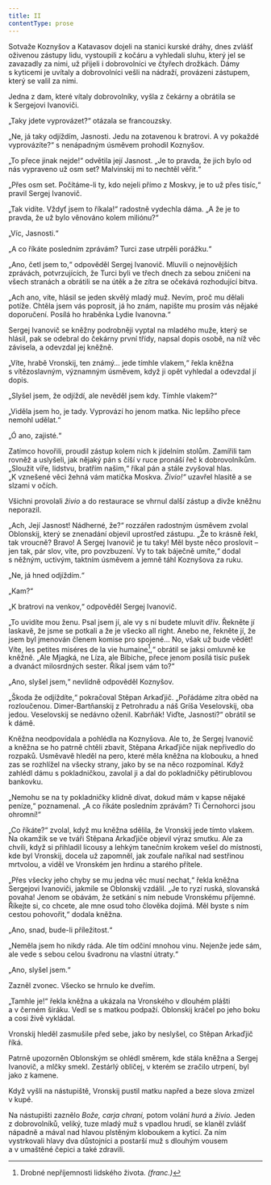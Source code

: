 ```yaml
---
title: II
contentType: prose
---
```


<section>

Sotvaže Koznyšov a Katavasov dojeli na stanici kurské dráhy, dnes zvlášť oživenou zástupy lidu, vystoupili z kočáru a vyhledali sluhu, který jel se zavazadly za nimi, už přijeli i dobrovolníci ve čtyřech drožkách. Dámy s kyticemi je uvítaly a dobrovolníci vešli na nádraží, provázeni zástupem, který se valil za nimi.

Jedna z dam, které vítaly dobrovolníky, vyšla z čekárny a obrátila se k Sergejovi Ivanoviči.

„Taky jdete vyprovázet?“ otázala se francouzsky.

„Ne, já taky odjíždím, Jasnosti. Jedu na zotavenou k bratrovi. A vy pokaždé vyprovázíte?“ s nenápadným úsměvem prohodil Koznyšov.

„To přece jinak nejde!“ odvětila její Jasnost. „Je to pravda, že jich bylo od nás vypraveno už osm set? Malvinskij mi to nechtěl věřit.“

„Přes osm set. Počítáme-li ty, kdo nejeli přímo z Moskvy, je to už přes tisíc,“ pravil Sergej Ivanovič.

„Tak vidíte. Vždyť jsem to říkala!“ radostně vydechla dáma. „A že je to pravda, že už bylo věnováno kolem miliónu?“

„Víc, Jasnosti.“

„A co říkáte posledním zprávám? Turci zase utrpěli porážku.“

„Ano, četl jsem to,“ odpověděl Sergej Ivanovič. Mluvili o nejnovějších zprávách, potvrzujících, že Turci byli ve třech dnech za sebou zničeni na všech stranách a obrátili se na útěk a že zítra se očekává rozhodující bitva.

„Ach ano, víte, hlásil se jeden skvělý mladý muž. Nevím, proč mu dělali potíže. Chtěla jsem vás poprosit, já ho znám, napište mu prosím vás nějaké doporučení. Posílá ho hraběnka Lydie Ivanovna.“

Sergej Ivanovič se kněžny podrobněji vyptal na mladého muže, který se hlásil, pak se odebral do čekárny první třídy, napsal dopis osobě, na níž věc závisela, a odevzdal jej kněžně.

„Víte, hrabě Vronskij, ten známý… jede tímhle vlakem,“ řekla kněžna s vítězoslavným, významným úsměvem, když ji opět vyhledal a odevzdal jí dopis.

„Slyšel jsem, že odjíždí, ale nevěděl jsem kdy. Tímhle vlakem?“

„Viděla jsem ho, je tady. Vyprovází ho jenom matka. Nic lepšího přece nemohl udělat.“

„Ó ano, zajisté.“

Zatímco hovořili, proudil zástup kolem nich k jídelním stolům. Zamířili tam rovněž a uslyšeli, jak nějaký pán s číší v ruce pronáší řeč k dobrovolníkům. „Sloužit víře, lidstvu, bratřím našim,“ říkal pán a stále zvyšoval hlas. „K vznešené věci žehná vám matička Moskva. _Živio!“_ uzavřel hlasitě a se slzami v očích.

Všichni provolali _živio_ a do restaurace se vhrnul další zástup a divže kněžnu neporazil.

„Ach, Její Jasnost! Nádherné, že?“ rozzářen radostným úsměvem zvolal Oblonskij, který se znenadání objevil uprostřed zástupu. „Že to krásně řekl, tak vroucně? Bravo! A Sergej Ivanovič je tu taky! Měl byste něco proslovit – jen tak, pár slov, víte, pro povzbuzení. Vy to tak báječně umíte,“ dodal s něžným, uctivým, taktním úsměvem a jemně táhl Koznyšova za ruku.

„Ne, já hned odjíždím.“

„Kam?“

„K bratrovi na venkov,“ odpověděl Sergej Ivanovič.

„To uvidíte mou ženu. Psal jsem jí, ale vy s ní budete mluvit dřív. Řekněte jí laskavě, že jsme se potkali a že je všecko all right. Anebo ne, řekněte jí, že jsem byl jmenován členem komise pro spojené… No, však už bude vědět! Víte, les petites miséres de la vie humaine[^61],“ obrátil se jaksi omluvně ke kněžně. „Ale Mjagká, ne Líza, ale Bibiche, přece jenom posílá tisíc pušek a dvanáct milosrdných sester. Říkal jsem vám to?“

„Ano, slyšel jsem,“ nevlídně odpověděl Koznyšov.

„Škoda že odjíždíte,“ pokračoval Stěpan Arkaďjič. „Pořádáme zítra oběd na rozloučenou. Dimer-Bartňanskij z Petrohradu a náš Gríša Veselovskij, oba jedou. Veselovskij se nedávno oženil. Kabrňák! Viďte, Jasnosti?“ obrátil se k dámě.

Kněžna neodpovídala a pohlédla na Koznyšova. Ale to, že Sergej Ivanovič a kněžna se ho patrně chtěli zbavit, Stěpana Arkaďjiče nijak nepřivedlo do rozpaků. Usměvavě hleděl na pero, které měla kněžna na klobouku, a hned zas se rozhlížel na všecky strany, jako by se na něco rozpomínal. Když zahlédl dámu s pokladničkou, zavolal ji a dal do pokladničky pětirublovou bankovku.

„Nemohu se na ty pokladničky klidně dívat, dokud mám v kapse nějaké peníze,“ poznamenal. „A co říkáte posledním zprávám? Ti Černohorci jsou ohromní!“

„Co říkáte?“ zvolal, když mu kněžna sdělila, že Vronskij jede tímto vlakem. Na okamžik se ve tváři Stěpana Arkaďjiče objevil výraz smutku. Ale za chvíli, když si přihladil licousy a lehkým tanečním krokem vešel do místnosti, kde byl Vronskij, docela už zapomněl, jak zoufale naříkal nad sestřinou mrtvolou, a viděl ve Vronském jen hrdinu a starého přítele.

„Přes všecky jeho chyby se mu jedna věc musí nechat,“ řekla kněžna Sergejovi Ivanoviči, jakmile se Oblonskij vzdálil. „Je to ryzí ruská, slovanská povaha! Jenom se obávám, že setkání s ním nebude Vronskému příjemné. Říkejte si, co chcete, ale mne osud toho člověka dojímá. Měl byste s ním cestou pohovořit,“ dodala kněžna.

„Ano, snad, bude-li příležitost.“

„Neměla jsem ho nikdy ráda. Ale tím odčiní mnohou vinu. Nejenže jede sám, ale vede s sebou celou švadronu na vlastní útraty.“

„Ano, slyšel jsem.“

Zazněl zvonec. Všecko se hrnulo ke dveřím.

„Tamhle je!“ řekla kněžna a ukázala na Vronského v dlouhém plášti a v černém širáku. Vedl se s matkou podpaží. Oblonskij kráčel po jeho boku a cosi živě vykládal.

Vronskij hleděl zasmušile před sebe, jako by neslyšel, co Stěpan Arkaďjič říká.

Patrně upozorněn Oblonským se ohlédl směrem, kde stála kněžna a Sergej Ivanovič, a mlčky smekl. Zestárlý obličej, v kterém se zračilo utrpení, byl jako z kamene.

Když vyšli na nástupiště, Vronskij pustil matku napřed a beze slova zmizel v kupé.

Na nástupišti zaznělo _Bože, carja chrani,_ potom volání _hurá_ a _živio._ Jeden z dobrovolníků, veliký, tuze mladý muž s vpadlou hrudí, se klaněl zvlášť nápadně a mával nad hlavou plstěným kloboukem a kyticí. Za ním vystrkovali hlavy dva důstojníci a postarší muž s dlouhým vousem a v umaštěné čepici a také zdravili.

</section>

<section>

[^61]: Drobné nepříjemnosti lidského života. _(franc.)_

</section>
